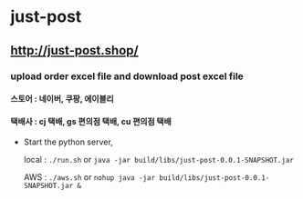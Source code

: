 # just-post
## http://just-post.shop/
### upload order excel file and download post excel file
#### 스토어 : 네이버, 쿠팡, 에이블리
#### 택배사 : cj 택배, gs 편의점 택배, cu 편의점 택배


- Start the python server,

  local : `./run.sh` or `java -jar build/libs/just-post-0.0.1-SNAPSHOT.jar`

  AWS   : `./aws.sh` or `nohup java -jar build/libs/just-post-0.0.1-SNAPSHOT.jar &`


